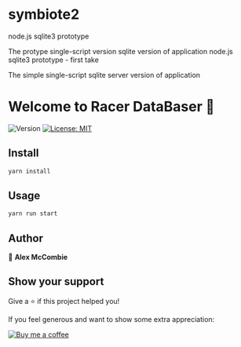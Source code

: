 
# symbiote2
 node.js sqlite3 prototype

 The protype single-script version sqlite version of application
 node.js sqlite3 prototype - first take

 The simple single-script sqlite server version of application

# Welcome to Racer DataBaser 👋
![Version](https://img.shields.io/badge/version-1.0.0-blue.svg?cacheSeconds=2592000)
[![License: MIT](https://img.shields.io/badge/License-MIT-yellow.svg)](#)

## Install

```sh
yarn install
```

## Usage

```sh
yarn run start
```


## Author

👤 **Alex McCombie**


## Show your support

Give a ⭐️ if this project helped you!

If you feel generous and want to show some extra appreciation:

[![Buy me a coffee][buymeacoffee-shield]][buymeacoffee]

[buymeacoffee]: https://github.com/launchpad-labs/launchpad-labs/blob/main/README.md
[buymeacoffee-shield]: https://www.buymeacoffee.com/assets/img/custom_images/orange_img.png

